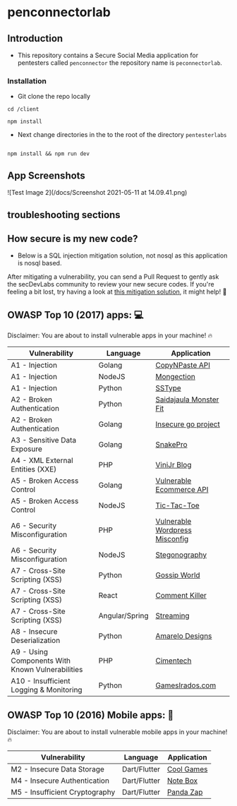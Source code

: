 # penconnectorlab

## Introduction

- This repository contains a Secure Social Media application for pentesters called `penconnector` the repository name is `peconnectorlab`.

### Installation

- Git clone the repo locally 

```
cd /client 

npm install 

```

- Next change directories in the to the root of the directory `pentesterlabs`

```

npm install && npm run dev

```

## App Screenshots

![Test Image 2](/docs/Screenshot 2021-05-11 at 14.09.41.png)



## troubleshooting sections 


## How secure is my new code?

- Below is a SQL injection mitigation solution, not nosql as this application is nosql based.

After mitigating a vulnerability, you can send a Pull Request to gently ask the secDevLabs community to review your new secure codes. If you're feeling a bit lost, try having a look at [this mitigation solution](https://github.com/globocom/secDevLabs/pull/29), it might help! 🚀

## OWASP Top 10 (2017) apps: 💻

Disclaimer: You are about to install vulnerable apps in your machine! 🔥

| Vulnerability | Language | Application |
| --- | --- | --- |
| A1 - Injection | Golang | [CopyNPaste API](owasp-top10-2017-apps/a1/copy-n-paste) |
| A1 - Injection | NodeJS | [Mongection](owasp-top10-2017-apps/a1/mongection) |
| A1 - Injection | Python | [SSType](owasp-top10-2017-apps/a1/sstype) |
| A2 - Broken Authentication | Python | [Saidajaula Monster Fit](owasp-top10-2017-apps/a2/saidajaula-monster) |
| A2 - Broken Authentication | Golang | [Insecure go project](owasp-top10-2017-apps/a2/insecure-go-project) |
| A3 - Sensitive Data Exposure | Golang | [SnakePro](owasp-top10-2017-apps/a3/snake-pro)|
| A4 - XML External Entities (XXE) | PHP | [ViniJr Blog](owasp-top10-2017-apps/a4/vinijr-blog) |
| A5 - Broken Access Control | Golang | [Vulnerable Ecommerce API](owasp-top10-2017-apps/a5/ecommerce-api) |
| A5 - Broken Access Control | NodeJS | [Tic-Tac-Toe](owasp-top10-2017-apps/a5/tictactoe) |
| A6 - Security Misconfiguration | PHP | [Vulnerable Wordpress Misconfig](owasp-top10-2017-apps/a6/misconfig-wordpress) |
| A6 - Security Misconfiguration | NodeJS | [Stegonography](owasp-top10-2017-apps/a6/stegonography) |
| A7 - Cross-Site Scripting (XSS) | Python | [Gossip World](owasp-top10-2017-apps/a7/gossip-world) |
| A7 - Cross-Site Scripting (XSS) | React | [Comment Killer](owasp-top10-2017-apps/a7/comment-killer) |
| A7 - Cross-Site Scripting (XSS) | Angular/Spring | [Streaming](owasp-top10-2017-apps/a7/streaming) |
| A8 - Insecure Deserialization | Python | [Amarelo Designs](owasp-top10-2017-apps/a8/amarelo-designs) |
| A9 - Using Components With Known Vulnerabilities | PHP | [Cimentech](owasp-top10-2017-apps/a9/cimentech) |
| A10 - Insufficient Logging & Monitoring | Python | [GamesIrados.com](owasp-top10-2017-apps/a10/games-irados) |

## OWASP Top 10 (2016) Mobile apps: 📲

Disclaimer: You are about to install vulnerable mobile apps in your machine! 🔥

| Vulnerability | Language | Application |
| --- | --- | --- |
| M2 - Insecure Data Storage | Dart/Flutter | [Cool Games](owasp-top10-2016-mobile/m2/cool_games) |
| M4 - Insecure Authentication | Dart/Flutter | [Note Box](owasp-top10-2016-mobile/m4/note-box) |
| M5 - Insufficient Cryptography | Dart/Flutter | [Panda Zap](owasp-top10-2016-mobile/m5/panda_zap) |

